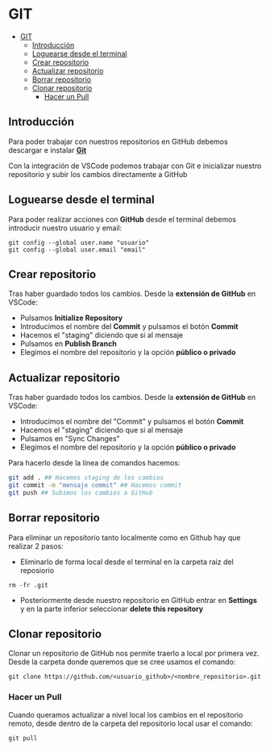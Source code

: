 # GIT
- [GIT](#git)
  - [Introducción ](#introducción-)
  - [Loguearse desde el terminal ](#loguearse-desde-el-terminal-)
  - [Crear repositorio ](#crear-repositorio-)
  - [Actualizar repositorio ](#actualizar-repositorio-)
  - [Borrar repositorio ](#borrar-repositorio-)
  - [Clonar repositorio ](#clonar-repositorio-)
    - [Hacer un Pull](#hacer-un-pull)

## Introducción <a name="intro"></a>
Para poder trabajar con nuestros repositorios en GitHub debemos descargar e instalar [**Git**](https://git-scm.com/downloads)

Con la integración de VSCode podemos trabajar con Git e inicializar nuestro repositorio y subir los cambios directamente a GitHub

## Loguearse desde el terminal <a name="login"></a>
Para poder realizar acciones con **GitHub** desde el terminal debemos introducir nuestro usuario y email:
```shell
git config --global user.name "usuario"
git config --global user.email "email"
```

## Crear repositorio <a name="borrar_repo"></a>
Tras haber guardado todos los cambios. Desde la **extensión de GitHub** en VSCode:
- Pulsamos **Initialize Repository**
- Introducimos el nombre del **Commit** y pulsamos el botón **Commit**
- Hacemos el "staging" diciendo que si al mensaje
- Pulsamos en **Publish Branch**
- Elegimos el nombre del repositorio y la opción **público o privado**

## Actualizar repositorio <a name="actualiza_repo"></a>
Tras haber guardado todos los cambios. Desde la **extensión de GitHub** en VSCode:
- Introducimos el nombre del "Commit" y pulsamos el botón **Commit**
- Hacemos el "staging" diciendo que si al mensaje
- Pulsamos en "Sync Changes"
- Elegimos el nombre del repositorio y la opción **público o privado**

Para hacerlo desde la línea de comandos hacemos:
```sh
git add . ## Hacemos staging de los cambios
git commit -m "mensaje commit" ## Hacemos commit
git push ## Subimos los cambios a GitHub
```

## Borrar repositorio <a name="borrar_repo"></a>
Para eliminar un repositorio tanto localmente como en Github hay que realizar 2 pasos:

- Eliminarlo de forma local desde el terminal en la carpeta raiz del reposiorio
```shell
rm -fr .git
``` 
- Posteriormente desde nuestro repositorio en GitHub entrar en **Settings** y en la parte inferior seleccionar **delete this repository**

## Clonar repositorio <a name="clonar_repo"></a>
Clonar un repositorio de GitHub nos permite traerlo a local por primera vez. Desde la carpeta donde queremos que se cree usamos el comando:
```shell
git clone https://github.com/<usuario_github>/<nombre_repositorio>.git
```
### Hacer un Pull
Cuando queramos actualizar a nivel local los cambios en el repositorio remoto, desde dentro de la carpeta del repositorio local usar el comando:
```shell
git pull
```
